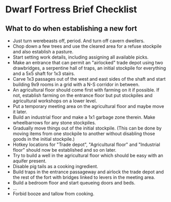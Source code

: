 # Dwarf Fortress Brief Checklist

## What to do when establishing a new fort

* Just turn werebeasts off, period. And turn off cavern dwellers.
* Chop down a few trees and use the cleared area for a refuse stockpile and
also establish a pasture.
* Start setting work details, including assigning all available picks.
* Make an entrance that can permit an "airlocked" trade depot using two
drawbridges, a serpentine hall of traps, an initial stockpile for everything
and a 5x5 shaft for 1x3 stairs.
* Carve 1x3 passages out of the west and east sides of the shaft and start
building 9x9 rooms in a grid with a N-S corridor in between.
* An agricultural floor should come first with farming on it if possible. If
not, establish farming on the entrance floor but put stockpiles and
agricultural workshops on a lower level.
* Put a temporary meeting area on the agricultural floor and maybe move it
later.
* Build an industrial floor and make a 1x1 garbage zone therein. Make
wheelbarrows for any stone stockpiles.
* Gradually move things out of the initial stockpile. (This can be done by
moving items from one stockpile to another without disabling those goods in
the initial stockpile.)
* Hotkey locations for "Trade depot", "Agricultural floor" and "Industrial
floor" should now be established and so on later.
* Try to build a well in the agricultural floor which should be easy with an
aquifer present.
* Disable pig tails as a cooking ingredient.
* Build traps in the entrance passageway and airlock the trade depot and the
rest of the fort with bridges linked to levers in the meeting area.
* Build a bedroom floor and start queueing doors and beds.
* ...
* Forbid booze and tallow from cooking.
